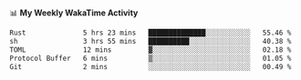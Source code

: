 <!--
**stamp711/stamp711** is a ✨ _special_ ✨ repository because its `README.md` (this file) appears on your GitHub profile.

Here are some ideas to get you started:

- 🔭 I’m currently working on ...
- 🌱 I’m currently learning ...
- 👯 I’m looking to collaborate on ...
- 🤔 I’m looking for help with ...
- 💬 Ask me about ...
- 📫 How to reach me: ...
- 😄 Pronouns: ...
- ⚡ Fun fact: ...
-->

📊 **My Weekly WakaTime Activity**

<!--START_SECTION:waka-->

```txt
Rust              5 hrs 23 mins   ██████████████░░░░░░░░░░░   55.46 %
sh                3 hrs 55 mins   ██████████░░░░░░░░░░░░░░░   40.38 %
TOML              12 mins         ▓░░░░░░░░░░░░░░░░░░░░░░░░   02.18 %
Protocol Buffer   6 mins          ▒░░░░░░░░░░░░░░░░░░░░░░░░   01.05 %
Git               2 mins          ░░░░░░░░░░░░░░░░░░░░░░░░░   00.49 %
```

<!--END_SECTION:waka-->

